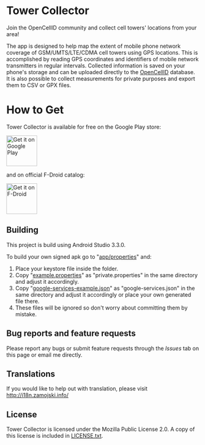 # Tower Collector
Join the OpenCellID community and collect cell towers' locations from your area!

The app is designed to help map the extent of mobile phone network coverage of GSM/UMTS/LTE/CDMA cell towers using GPS locations. This is accomplished by reading GPS coordinates and identifiers of mobile network transmitters in regular intervals. Collected information is saved on your phone's storage and can be uploaded directly to the [OpenCellID](http://opencellid.org) database. It is also possible to collect measurements for private purposes and export them to CSV or GPX files.

# How to Get

Tower Collector is available for free on the Google Play store:

[<img src="https://play.google.com/intl/en_us/badges/images/generic/en_badge_web_generic.png" alt="Get it on Google Play" height="80">](https://play.google.com/store/apps/details?id=info.zamojski.soft.towercollector)

and on official F-Droid catalog:

[<img src="https://fdroid.gitlab.io/artwork/badge/get-it-on.png" alt="Get it on F-Droid" height="80">](https://f-droid.org/packages/info.zamojski.soft.towercollector/)

## Building
This project is build using Android Studio 3.3.0.

To build your own signed apk go to "[app/properties](app/properties)" and:

 1. Place your keystore file inside the folder.
 2. Copy "[example.properties](app/properties/example.properties)" as "private.properties" in the same directory and adjust it accordingly.
 3. Copy "[google-services-example.json](app/google-services-example.json)" as "google-services.json" in the same directory and adjust it accordingly or place your own generated file there.
 4. These files will be ignored so don't worry about committing them by mistake.

## Bug reports and feature requests
Please report any bugs or submit feature requests through the *Issues* tab on this page or email me directly.

## Translations
If you would like to help out with translation, please visit http://i18n.zamojski.info/

## License
Tower Collector is licensed under the Mozilla Public License 2.0.  A copy of this license is included in [LICENSE.txt](LICENSE.txt).
